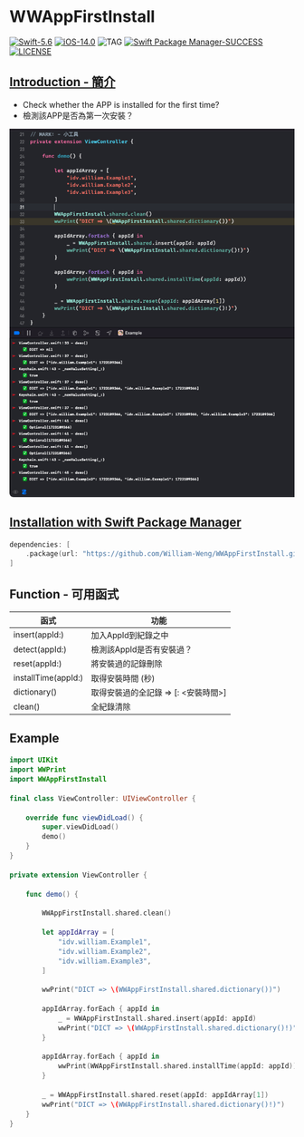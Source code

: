 # WWAppFirstInstall

[![Swift-5.6](https://img.shields.io/badge/Swift-5.7-orange.svg?style=flat)](https://developer.apple.com/swift/) [![iOS-14.0](https://img.shields.io/badge/iOS-14.0-pink.svg?style=flat)](https://developer.apple.com/swift/) ![TAG](https://img.shields.io/github/v/tag/William-Weng/WWAppFirstInstall) [![Swift Package Manager-SUCCESS](https://img.shields.io/badge/Swift_Package_Manager-SUCCESS-blue.svg?style=flat)](https://developer.apple.com/swift/) [![LICENSE](https://img.shields.io/badge/LICENSE-MIT-yellow.svg?style=flat)](https://developer.apple.com/swift/)

## [Introduction - 簡介](https://swiftpackageindex.com/William-Weng)
- Check whether the APP is installed for the first time?
- 檢測該APP是否為第一次安裝？

![WWKeychain](./Example.png)

## [Installation with Swift Package Manager](https://medium.com/彼得潘的-swift-ios-app-開發問題解答集/使用-spm-安裝第三方套件-xcode-11-新功能-2c4ffcf85b4b)
```swift
dependencies: [
    .package(url: "https://github.com/William-Weng/WWAppFirstInstall.git", .upToNextMajor(from: "1.0.0"))
]
```

## Function - 可用函式
|函式|功能|
|-|-|
|insert(appId:)|加入AppId到紀錄之中|
|detect(appId:)|檢測該AppId是否有安裝過？|
|reset(appId:)|將安裝過的記錄刪除|
|installTime(appId:)|取得安裝時間 (秒)|
|dictionary()|取得安裝過的全記錄 => [<AppId>: <安裝時間>]|
|clean()|全紀錄清除|

## Example
```swift
import UIKit
import WWPrint
import WWAppFirstInstall

final class ViewController: UIViewController {

    override func viewDidLoad() {
        super.viewDidLoad()
        demo()
    }
}

private extension ViewController {
    
    func demo() {
        
        WWAppFirstInstall.shared.clean()
        
        let appIdArray = [
            "idv.william.Example1",
            "idv.william.Example2",
            "idv.william.Example3",
        ]
        
        wwPrint("DICT => \(WWAppFirstInstall.shared.dictionary())")

        appIdArray.forEach { appId in
            _ = WWAppFirstInstall.shared.insert(appId: appId)
            wwPrint("DICT => \(WWAppFirstInstall.shared.dictionary()!)")
        }
        
        appIdArray.forEach { appId in
            wwPrint(WWAppFirstInstall.shared.installTime(appId: appId))
        }
        
        _ = WWAppFirstInstall.shared.reset(appId: appIdArray[1])
        wwPrint("DICT => \(WWAppFirstInstall.shared.dictionary()!)")
    }
}
```
